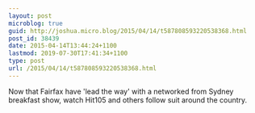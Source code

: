 ```yaml
---
layout: post
microblog: true
guid: http://joshua.micro.blog/2015/04/14/t587808593220538368.html
post_id: 38439
date: 2015-04-14T13:44:24+1100
lastmod: 2019-07-30T17:41:34+1100
type: post
url: /2015/04/14/t587808593220538368.html
---
```

Now that Fairfax have 'lead the way' with a networked from Sydney breakfast show, watch Hit105 and others follow suit around the country.
